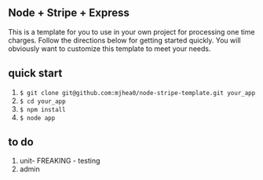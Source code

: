 ## Node + Stripe + Express

This is a template for you to use in your own project for processing one time charges. Follow the directions below for getting started quickly. You will obviously want to customize this template to meet your needs. 

## quick start

1. `$ git clone git@github.com:mjhea0/node-stripe-template.git your_app`
2. `$ cd your_app`
3. `$ npm install`
4. `$ node app`

## to do

1. unit- FREAKING - testing
2. admin
